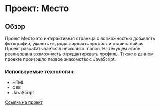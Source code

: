 # Проект: Место

## Обзор
Проект Место это интерактивная страница с возможностью добавлять фотографии,
удалять их, редактировать профиль и ставить лайки. Проект разрабатывается в
несколько этапов. На текущем этапе реализована возможность отредактировать
профиль. Также в данном проекте произошло первое знакомство с JavaScript.

### Используемые технологии:
* HTML
* CSS
* JavaScript

[Ссылка на проект](https://aarolin.github.io/mesto/src)


